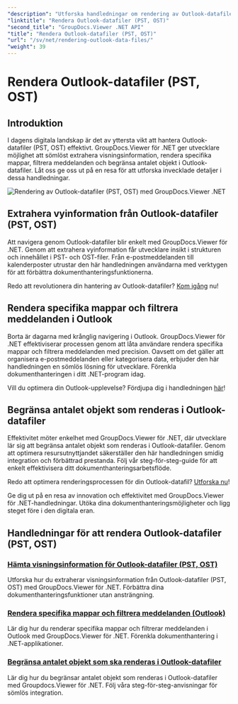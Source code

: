 ```yaml
---
"description": "Utforska handledningar om rendering av Outlook-datafiler (PST, OST) med GroupDocs.Viewer för .NET. Upptäck effektiva dokumenthanteringstekniker utan ansträngning."
"linktitle": "Rendera Outlook-datafiler (PST, OST)"
"second_title": "GroupDocs.Viewer .NET API"
"title": "Rendera Outlook-datafiler (PST, OST)"
"url": "/sv/net/rendering-outlook-data-files/"
"weight": 39
---
```


# Rendera Outlook-datafiler (PST, OST)

## Introduktion

I dagens digitala landskap är det av yttersta vikt att hantera Outlook-datafiler (PST, OST) effektivt. GroupDocs.Viewer för .NET ger utvecklare möjlighet att sömlöst extrahera visningsinformation, rendera specifika mappar, filtrera meddelanden och begränsa antalet objekt i Outlook-datafiler. Låt oss ge oss ut på en resa för att utforska invecklade detaljer i dessa handledningar.

![Rendering av Outlook-datafiler (PST, OST) med GroupDocs.Viewer .NET](/viewer/rendering-outlook-data-files/image.png)

## Extrahera vyinformation från Outlook-datafiler (PST, OST)
Att navigera genom Outlook-datafiler blir enkelt med GroupDocs.Viewer för .NET. Genom att extrahera vyinformation får utvecklare insikt i strukturen och innehållet i PST- och OST-filer. Från e-postmeddelanden till kalenderposter utrustar den här handledningen användarna med verktygen för att förbättra dokumenthanteringsfunktionerna. 

Redo att revolutionera din hantering av Outlook-datafiler? [Kom igång](./get-view-info-outlook-data-file/) nu!

## Rendera specifika mappar och filtrera meddelanden i Outlook
Borta är dagarna med krånglig navigering i Outlook. GroupDocs.Viewer för .NET effektiviserar processen genom att låta användare rendera specifika mappar och filtrera meddelanden med precision. Oavsett om det gäller att organisera e-postmeddelanden eller kategorisera data, erbjuder den här handledningen en sömlös lösning för utvecklare. Förenkla dokumenthanteringen i ditt .NET-program idag.

Vill du optimera din Outlook-upplevelse? Fördjupa dig i handledningen [här](./render-specific-folders-and-filter-messages-outlook/)!

## Begränsa antalet objekt som renderas i Outlook-datafiler
Effektivitet möter enkelhet med GroupDocs.Viewer för .NET, där utvecklare lär sig att begränsa antalet objekt som renderas i Outlook-datafiler. Genom att optimera resursutnyttjandet säkerställer den här handledningen smidig integration och förbättrad prestanda. Följ vår steg-för-steg-guide för att enkelt effektivisera ditt dokumenthanteringsarbetsflöde.

Redo att optimera renderingsprocessen för din Outlook-datafil? [Utforska nu](./limit-items-to-render-outlook-data-files/)!

Ge dig ut på en resa av innovation och effektivitet med GroupDocs.Viewer för .NET-handledningar. Utöka dina dokumenthanteringsmöjligheter och ligg steget före i den digitala eran.
## Handledningar för att rendera Outlook-datafiler (PST, OST)
### [Hämta visningsinformation för Outlook-datafiler (PST, OST)](./get-view-info-outlook-data-file/)
Utforska hur du extraherar visningsinformation från Outlook-datafiler (PST, OST) med GroupDocs.Viewer för .NET. Förbättra dina dokumenthanteringsfunktioner utan ansträngning.
### [Rendera specifika mappar och filtrera meddelanden (Outlook)](./render-specific-folders-and-filter-messages-outlook/)
Lär dig hur du renderar specifika mappar och filtrerar meddelanden i Outlook med GroupDocs.Viewer för .NET. Förenkla dokumenthantering i .NET-applikationer.
### [Begränsa antalet objekt som ska renderas i Outlook-datafiler](./limit-items-to-render-outlook-data-files/)
Lär dig hur du begränsar antalet objekt som renderas i Outlook-datafiler med Groupdocs.Viewer för .NET. Följ våra steg-för-steg-anvisningar för sömlös integration.